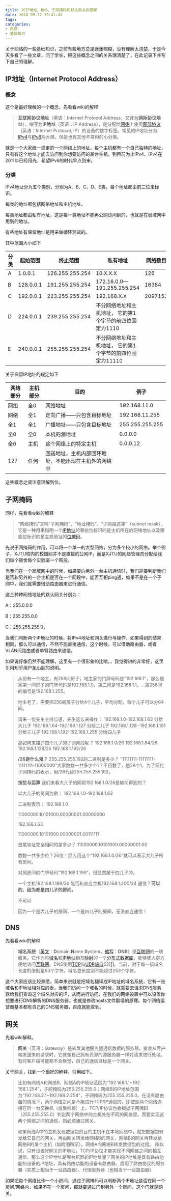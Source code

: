 ```yaml
---
title: 对IP地址、DNS、子网掩码和默认网关的理解
date: 2018-09-12 19:41:45
tags:
categories:
- 网络
- 基础知识
---
```


关于网络的一些基础知识，之前有些地方总是迷迷糊糊，没有理解太清楚，于是今天多看了一些文章，问了学长，把这些概念之间的关系理清楚了，在此记录下并写下自己的理解。

<!--more-->

## IP地址（Internet Protocol Address）

### 概念

这个是最好理解的一个概念，先看看wiki的解释

> **互联网协议地址**（英语：Internet Protocol Address，又译为**网际协议地址**），缩写为**IP地址**（英语：IP Address），是分配给[网络](https://zh.wikipedia.org/wiki/%E7%B6%B2%E8%B7%AF)上使用[网际协议](https://zh.wikipedia.org/wiki/%E7%B6%B2%E9%9A%9B%E5%8D%94%E8%AD%B0)（英语：Internet Protocol, IP）的设备的数字标签。常见的IP地址分为[IPv4](https://zh.wikipedia.org/wiki/IPv4)与[IPv6](https://zh.wikipedia.org/wiki/IPv6)两大类，但是也有其他不常用的小分类。 

就是一个大家统一规定的一个网络上的地址，每个主机都有一个自己独特的地址，只有有这个地址才能去访问到你想要访问的某台主机，到目前为止IPv4，IPv4在2011年已经用光，希望IPv6的时代早点到来。

### 分类

IPv4地址分为五个类别，分别为A、B、C、D、E类，每个地址都由前三位来标识。

每类的地址都包括网络地址和主机地址。

每类地址都由私有地址，这是每一类地址不能再公网访问到的，也就是在局域网中用到的地址。

有些地址有保留地址是用来做循环测试的。

其中范围大小如下

| 分类 | 起始范围  | 终止范围        | 私有地址                                                  | 网络数目 | 每个网络中的主机数 |
| ---- | --------- | --------------- | --------------------------------------------------------- | -------- | ------------------ |
| A    | 1.0.0.1   | 126.255.255.254 | 10.X.X.X                                                  | 126      | 16777124           |
| B    | 128.0.0.1 | 191.255.255.254 | 172.16.0.0—191.255.255.254                                | 16384    | 65534              |
| C    | 192.0.0.1 | 223.255.255.254 | 192.168.X.X                                               | 2097152  | 254                |
| D    | 224.0.0.1 | 239.255.255.254 | 不分网络地址和主机地址， 它的第1个字节的前四位固定为1110  |          |                    |
| E    | 240.0.0.1 | 255.255.255.254 | 不分网络地址和主机地址， 它的第1个字节的前四位固定为11110 |          |                    |

关于保留IP地址的规定如下

| 网络部分 | 主机部分 | 目的                                                 | 例子            |
| -------- | -------- | ---------------------------------------------------- | --------------- |
| 网络     | 全0      | 网络地址                                             | 192.168.11.0    |
| 网络     | 全1      | 定向广播——只包含目标地址                             | 192.168.11.255  |
| 全1      | 全1      | 广播地址——只包含目标地址                             | 255.255.255.255 |
| 全0      | 全0      | 本机的源地址                                         | 0.0.0.0         |
| 全0      | 主机     | 这个网络上的特定主机                                 | 0.0.0.12        |
| 127      | 任何     | 回送地址，主机内部回环地址，不能出现在主机外的网络中 |                 |

这些概念之间注意理解到位。

## 子网掩码

同样，先看看wiki的解释

> “网络掩码”又叫“子网掩码”、“地址掩码”、“子网路遮罩”（subnet mask），它是一种用来指明一个[IP地址](https://zh.wikipedia.org/wiki/IP%E5%9C%B0%E5%9D%80)的哪些位标识的是主机所在的网络地址以及哪些位标识的是主机地址的[位掩码](https://zh.wikipedia.org/wiki/%E6%8E%A9%E7%A0%81)。 

先说子网掩码的作用，可以将一个单一的大型网络，分为多个较小的网络。举个例子，XJTU校内的校园网并不是直接的公网IP，而是XJTU的网络管理员分配给我们每个宿舍每个实验室一个网段。

当我们在一个局域网中的时候，如果要向另外一台主机通信时，我们需要判断我们是否和另外的一台主机是否在一个网段中，能否互相ping通，如果不是在一个子网中，我们就需要借助路由器来进行通信。

这三种种网络地址的默认网关分别为：

A：255.0.0.0

B：255.255.0.0

C：255.255.255.0，

当我们判断两个IP地址的时候，将IPv4地址和网关进行与操作，如果得到的结果相同，那么可以通信，不然不能直接通信，这个时候，可以借助路由器，或者VLAN间路由或者单臂路由来通信。

如果说好像仍然不能理解，这里有一个很形象的比喻，，我觉得讲的非常好，这里引用知乎用户[车小胖](https://www.zhihu.com/question/56895036)的说明。

> 从前有一个地主，有256间房子，地主家的门牌号码是“192.168.1”，那么他家第一间房子的门牌号码是192.168.1.0，第二间是192.168.1.1，…第256间的编号是192.168.1.255。
>
> 地主老了，需要把256间房子分给4个儿子，平均分配，每个儿子可以分64间。
>
> 请来一位先生主持公道，先生这么来操作：
> 192.168.1.0-192.168.1.63 分给大儿子
> 192.168.1.64-192.168.1.127 分给二儿子
> 192.168.1.128 -192.168.1.191 分给三儿子
> 192.168.1.192-192.168.1.255 分给四儿子
>
> 那如何来描述四个儿子的子网网段呢？
> 192.168.1.0/26
> 192.168.1.64/26
> 192.168.1.128/26
> 192.168.1.192/26
>
> **/26是什么鬼？**
> 255.255.255.192的二进制是多少？ “11111111-11111111-11111111-11000000”大家数数一共多少个1？不用数了，是26个1，为了简化子网掩码的表示，用/26代替255.255.255.192。
>
> **按位与运算**
> 我们来看大儿子的网段192.168.1.0/26是如何得到的？
>
> 以大儿子的房间为例：
> 192.168.1.0-192.168.1.63
>
> 二进制表示：
> 192.168.1.0
>
> 11000000.10101000.00000001.00000000
>
> 192.168.1.63
>
> 11000000.10101000.00000001.00111111
>
> 首尾地址完全相同的是多少？
> 11000000.10101000.00000001.00
>
> 数数一共多少位？26位！那么用这个“192.168.1.0/26”就可以表示大儿子所有房间。
>
> 对照房间的门牌号码“192.168.1.199”，很显然属于四儿子的。
>
> 一个主机192.168.1.199/26 能否和直连主机192.168.1.200/24 通信？**可以的**，**因为都是四儿子的房间。**
>
>  不可以
>
> 因为一个是大儿子的房间，一个是四儿子的房间，无法直连通信！

## DNS

先看看wiki的解释

> **域名系统**（[英文](https://zh.wikipedia.org/wiki/%E8%8B%B1%E6%96%87)：**D**omain **N**ame **S**ystem，[缩写](https://zh.wikipedia.org/wiki/%E7%B8%AE%E5%AF%AB)：**DNS**）是[互联网](https://zh.wikipedia.org/wiki/%E4%BA%92%E8%81%94%E7%BD%91)的一项服务。它作为将[域名](https://zh.wikipedia.org/wiki/%E5%9F%9F%E5%90%8D)和[IP地址](https://zh.wikipedia.org/wiki/IP%E5%9C%B0%E5%9D%80)相互[映射](https://zh.wikipedia.org/wiki/%E6%98%A0%E5%B0%84)的一个[分布式数据库](https://zh.wikipedia.org/wiki/%E5%88%86%E5%B8%83%E5%BC%8F%E6%95%B0%E6%8D%AE%E5%BA%93)，能够使人更方便地访问[互联网](https://zh.wikipedia.org/wiki/%E4%BA%92%E8%81%94%E7%BD%91)。DNS使用[TCP](https://zh.wikipedia.org/wiki/%E4%BC%A0%E8%BE%93%E6%8E%A7%E5%88%B6%E5%8D%8F%E8%AE%AE)和[UDP](https://zh.wikipedia.org/wiki/%E7%94%A8%E6%88%B7%E6%95%B0%E6%8D%AE%E6%8A%A5%E5%8D%8F%E8%AE%AE)[端口](https://zh.wikipedia.org/wiki/TCP/UDP%E7%AB%AF%E5%8F%A3%E5%88%97%E8%A1%A8)53[[1\]](https://zh.wikipedia.org/wiki/%E5%9F%9F%E5%90%8D%E7%B3%BB%E7%BB%9F#cite_note-1)。当前，对于每一级域名长度的限制是63个字符，域名总长度则不能超过253个字符。 

这个大家应该比较熟悉，简单来说就是把域名翻译成IP地址的域名系统，它有一张域名和IP地址相对应的表，当我们访问一个域名的时候，就需要去请求DNS服务器给我们查询这个域名对应的IP，从而进行访问。在我们的网络设置中可以设置你想要进行DNS解析的DNS服务器，也就是修改hosts文件翻墙的原理。每个网络运营商基本都有自己的DNS服务器，百度就能查到。

## 网关

先看wiki解释。

> **网关**（英语：Gateway）是转发其他服务器通信数据的服务器，接收从客户端发送来的请求时，它就像自己拥有资源的源服务器一样对请求进行处理。有时客户端可能都不会察觉，自己的通信目标是一个网关。 

关于网关，找到一个很好的解释，引用如下。

> 比如有网络A和网络B，网络A的IP地址范围为“192.168.1.1~192. 168.1.254”，子网掩码为255.255.255.0；网络B的IP地址范围为“192.168.2.1~192.168.2.254”，子网掩码为255.255.255.0。在没有路由器的情况下，两个网络之间是不能进行TCP/IP通信的，即使是两个网络连接在同一台交换机（或集线器）上，TCP/IP协议也会根据子网掩码（255.255.255.0）判定两个网络中的主机处在不同的网络里。而要实现这两个网络之间的通信，则必须通过网关。
>
> 如果网络A中的主机发现数据包的目的主机不在本地网络中，就把数据包转发给它自己的网关，再由网关转发给网络B的网关，网络B的网关再转发给网络B的某个主机（如附图所示）。网络A向网络B转发数据包的过程。
> 所以说，只有设置好网关的IP地址，TCP/IP协议才能实现不同网络之间的相互通信。那么这个IP地址是哪台机器的IP地址呢？网关的IP地址是具有路由功能的设备的IP地址，具有路由功能的设备有路由器、启用了路由协议的服务器（实质上相当于一台路由器）、代理服务器（也相当于一台路由器）

如果把每个网络比作一个小房间，通过子网掩码可以判断两个IP地址是否在同一个房间/网络内，如果不在一个房间，那就要通过门到另外一个房间，这个门就是网关。





